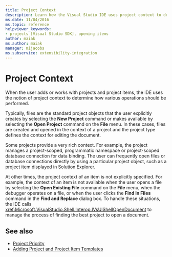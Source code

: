 ```yaml
---
title: Project Context
description: Learn how the Visual Studio IDE uses project context to determine how to perform operations when the user adds or works with projects and project items.
ms.date: 11/04/2016
ms.topic: reference
helpviewer_keywords:
- projects [Visual Studio SDK], opening items
author: maiak
ms.author: maiak
manager: mijacobs
ms.subservice: extensibility-integration
---
```

# Project Context

When the user adds or works with projects and project items, the IDE uses the notion of project context to determine how various operations should be performed.

 Typically, files are the standard project objects that the user explicitly creates by selecting the **New Project** command or makes available by selecting the **Open Project** command on the **File** menu. In these cases, files are created and opened in the context of a project and the project type defines the context for editing the document.

 Some projects provide a very rich context. For example, the project manages a project-scoped, programmatic namespace or project-scoped database connection for data binding. The user can frequently open files or database connections directly by using a particular project object, such as a project item displayed in Solution Explorer.

 At other times, the project context of an item is not explicitly specified. For example, the context of an item is not available when the user opens a file by selecting the **Open Existing File** command on the **File** menu, when the debugger operates on a file, or when the user clicks the **Find In Files** command in the **Find and Replace** dialog box. To handle these situations, the IDE calls <xref:Microsoft.VisualStudio.Shell.Interop.IVsUIShellOpenDocument> to manage the process of finding the best project to open a document.

## See also
- [Project Priority](../../extensibility/internals/project-priority.md)
- [Adding Project and Project Item Templates](../../extensibility/internals/adding-project-and-project-item-templates.md)
